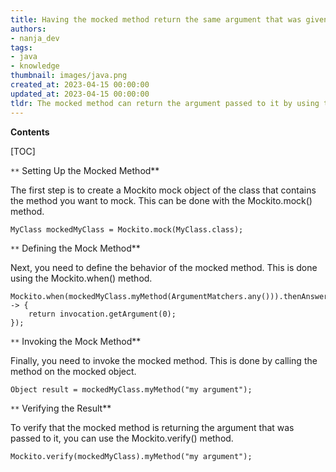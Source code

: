 ```yaml
---
title: Having the mocked method return the same argument that was given to it
authors:
- nanja_dev
tags:
- java
- knowledge
thumbnail: images/java.png
created_at: 2023-04-15 00:00:00
updated_at: 2023-04-15 00:00:00
tldr: The mocked method can return the argument passed to it by using the `Answer.returnArg()` syntax.
---
```


**Contents**

[TOC]

`**` Setting Up the Mocked Method**

The first step is to create a Mockito mock object of the class that contains the method you want to mock. This can be done with the Mockito.mock() method.

```
MyClass mockedMyClass = Mockito.mock(MyClass.class);
```

`**` Defining the Mock Method**

Next, you need to define the behavior of the mocked method. This is done using the Mockito.when() method.

```
Mockito.when(mockedMyClass.myMethod(ArgumentMatchers.any())).thenAnswer(invocation -> {
    return invocation.getArgument(0);
});
```

`**` Invoking the Mock Method**

Finally, you need to invoke the mocked method. This is done by calling the method on the mocked object.

```
Object result = mockedMyClass.myMethod("my argument");
```

`**` Verifying the Result**

To verify that the mocked method is returning the argument that was passed to it, you can use the Mockito.verify() method.

```
Mockito.verify(mockedMyClass).myMethod("my argument");
```
